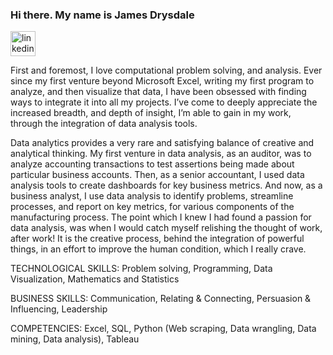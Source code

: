 ### Hi there. My name is James Drysdale

[<img src='https://cdn.jsdelivr.net/npm/simple-icons@3.0.1/icons/linkedin.svg' alt='linkedin' height='40'>](https://www.linkedin.com/in/linkedin.com/in/jameswdrysdale/) 

First and foremost, I love computational problem solving, and analysis. Ever since my first venture beyond Microsoft Excel, writing my first program to analyze, and then visualize that data, I have been obsessed with finding ways to integrate it into all my projects. I’ve come to deeply appreciate the increased breadth, and depth of insight, I’m able to gain in my work, through the integration of data analysis tools.
  
Data analytics provides a very rare and satisfying balance of creative and analytical thinking. My first venture in data analysis, as an auditor, was to analyze accounting transactions to test assertions being made about particular business accounts. Then, as a senior accountant, I used data analysis tools to create dashboards for key business metrics. And now, as a business analyst, I use data analysis to identify problems, streamline processes, and report on key metrics, for various components of the manufacturing process. The point which I knew I had found a passion for data analysis, was when I would catch myself relishing the thought of work, after work! It is the creative process, behind the integration of powerful things, in an effort to improve the human condition, which I really crave.

TECHNOLOGICAL SKILLS: Problem solving, Programming, Data Visualization, Mathematics and Statistics

BUSINESS SKILLS: Communication, Relating & Connecting, Persuasion & Influencing, Leadership

COMPETENCIES: Excel, SQL, Python (Web scraping, Data wrangling, Data mining, Data analysis), Tableau
